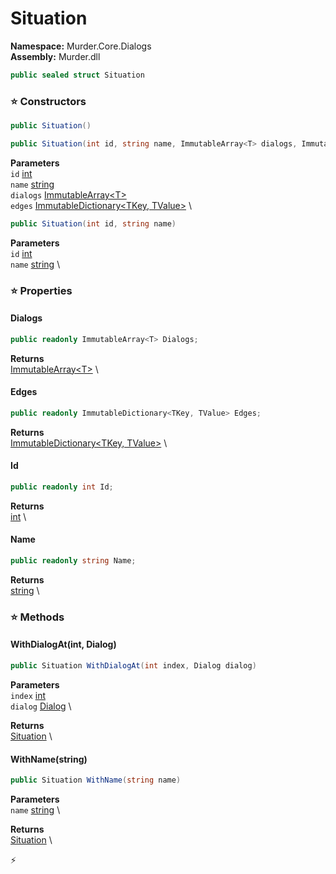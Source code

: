 # Situation

**Namespace:** Murder.Core.Dialogs \
**Assembly:** Murder.dll

```csharp
public sealed struct Situation
```

### ⭐ Constructors
```csharp
public Situation()
```

```csharp
public Situation(int id, string name, ImmutableArray<T> dialogs, ImmutableDictionary<TKey, TValue> edges)
```

**Parameters** \
`id` [int](https://learn.microsoft.com/en-us/dotnet/api/System.Int32?view=net-7.0) \
`name` [string](https://learn.microsoft.com/en-us/dotnet/api/System.String?view=net-7.0) \
`dialogs` [ImmutableArray\<T\>](https://learn.microsoft.com/en-us/dotnet/api/System.Collections.Immutable.ImmutableArray-1?view=net-7.0) \
`edges` [ImmutableDictionary\<TKey, TValue\>](https://learn.microsoft.com/en-us/dotnet/api/System.Collections.Immutable.ImmutableDictionary-2?view=net-7.0) \

```csharp
public Situation(int id, string name)
```

**Parameters** \
`id` [int](https://learn.microsoft.com/en-us/dotnet/api/System.Int32?view=net-7.0) \
`name` [string](https://learn.microsoft.com/en-us/dotnet/api/System.String?view=net-7.0) \

### ⭐ Properties
#### Dialogs
```csharp
public readonly ImmutableArray<T> Dialogs;
```

**Returns** \
[ImmutableArray\<T\>](https://learn.microsoft.com/en-us/dotnet/api/System.Collections.Immutable.ImmutableArray-1?view=net-7.0) \
#### Edges
```csharp
public readonly ImmutableDictionary<TKey, TValue> Edges;
```

**Returns** \
[ImmutableDictionary\<TKey, TValue\>](https://learn.microsoft.com/en-us/dotnet/api/System.Collections.Immutable.ImmutableDictionary-2?view=net-7.0) \
#### Id
```csharp
public readonly int Id;
```

**Returns** \
[int](https://learn.microsoft.com/en-us/dotnet/api/System.Int32?view=net-7.0) \
#### Name
```csharp
public readonly string Name;
```

**Returns** \
[string](https://learn.microsoft.com/en-us/dotnet/api/System.String?view=net-7.0) \
### ⭐ Methods
#### WithDialogAt(int, Dialog)
```csharp
public Situation WithDialogAt(int index, Dialog dialog)
```

**Parameters** \
`index` [int](https://learn.microsoft.com/en-us/dotnet/api/System.Int32?view=net-7.0) \
`dialog` [Dialog](../../../Murder/Core/Dialogs/Dialog.html) \

**Returns** \
[Situation](../../../Murder/Core/Dialogs/Situation.html) \

#### WithName(string)
```csharp
public Situation WithName(string name)
```

**Parameters** \
`name` [string](https://learn.microsoft.com/en-us/dotnet/api/System.String?view=net-7.0) \

**Returns** \
[Situation](../../../Murder/Core/Dialogs/Situation.html) \



⚡